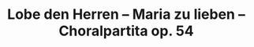 ---
title: Lobe den Herren – Maria zu lieben – Choralpartita op. 54
opus: 54
instrumentation: für Orgel
imslp_project: Lobe_den_Herren_-_Maria_zu_lieben_-_Choralpartita,_Op.54_(Fuchs-Sch%C3%B6nbach,_Ernst)
imslp_file: PMLP73484-Ernst_Fuchs-Schoenbach_-_op._54_Choralpartita.pdf
wikicommon_file: Ernst_Fuchs-Schoenbach_-_op._54_Choralpomartita.pdf
short: op-54_Choralpartita
edited: true
musicxml: true
pieces:
  - title: Lobe den Herren
  - title: Maria zu lieben
youtube:
  - url: DbaaHblrDr0
    artist: Michael Pollwein
    title: Lobe den Herren
  - url: Rcxf7c6WT-A
    artist: Herbert Weß
    title: Maria zu lieben
edition:
  - score: edition_pollwein_54a_01.musx
  - score: edition_pollwein_54a_02.musx
  - score: edition_pollwein_54a_03.musx
  - score: edition_pollwein_54a_04.musx
  - score: edition_pollwein_54a_05.musx
  - score: edition_pollwein_54a_06.musx
  - score: edition_pollwein_54a_07.musx
  - score: edition_pollwein_54a_08.musx
  - score: edition_pollwein_54a_09.musx
  - score: edition_pollwein_54a_10.musx
  - score: edition_pollwein_54a_11.musx
  - score: edition_pollwein_54a_12.musx
---